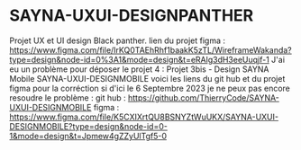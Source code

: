 # SAYNA-UXUI-DESIGNPANTHER
Projet UX et UI design Black panther. lien du projet figma : https://www.figma.com/file/IrKQ0TAEhRhf1baakK5zTL/WireframeWakanda?type=design&node-id=0%3A1&mode=design&t=eRAlg3dH3eeUuqjf-1
J'ai eu un problème pour déposer le projet 4 : Projet 3bis - Design SAYNA Mobile SAYNA-UXUI-DESIGNMOBILE voici les liens du git hub et du projet figma pour la corréction si d'ici le 6 Septembre 2023 je ne peux pas encore resoudre le problème : 
git hub : https://github.com/ThierryCode/SAYNA-UXUI-DESIGNMOBILE
figma : https://www.figma.com/file/K5CXIXrtQU8BSNYZtWuUKX/SAYNA-UXUI-DESIGNMOBILE?type=design&node-id=0-1&mode=design&t=Jpmew4gZZyUlTgf5-0
